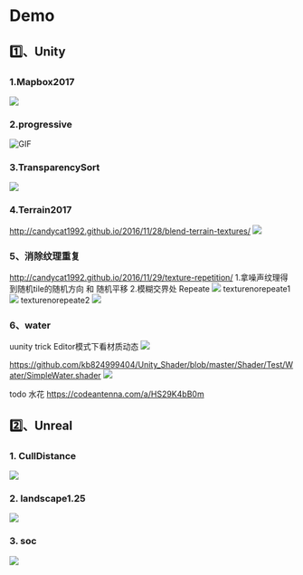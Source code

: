 
# Demo

## 1️⃣、Unity

### 1.Mapbox2017

![](Img/2022-02-19-19-28-01.png)

### 2.progressive

![GIF](https://raw.githubusercontent.com/wlxklyh/imagebed/master/imageforvscode/GIF.gif)

### 3.TransparencySort

![](Img/2022-02-19-19-25-32.png)

### 4.Terrain2017

<http://candycat1992.github.io/2016/11/28/blend-terrain-textures/>
![](Img/2022-02-19-19-24-31.png)


### 5、消除纹理重复

<http://candycat1992.github.io/2016/11/29/texture-repetition/>
1.拿噪声纹理得到随机tile的随机方向 和 随机平移 
2.模糊交界处
Repeate
![](Img/texturerepeate.png)
texturenorepeate1
![](Img/texturenorepeate1.png)
texturenorepeate2
![](Img/texturenorepeate2.png)

### 6、water

uunity trick Editor模式下看材质动态
![](Img/2022-02-20-15-34-17.png)

<https://github.com/kb824999404/Unity_Shader/blob/master/Shader/Test/Water/SimpleWater.shader>
![](Img/water.gif)



todo 水花
<https://codeantenna.com/a/HS29K4bB0m>

## 2️⃣、Unreal

### 1. CullDistance

![](Img/demo.gif)

### 2. landscape1.25

![](Img/2022-02-19-19-31-31.png)

### 3. soc

![](Img/2022-02-19-19-32-41.png)
